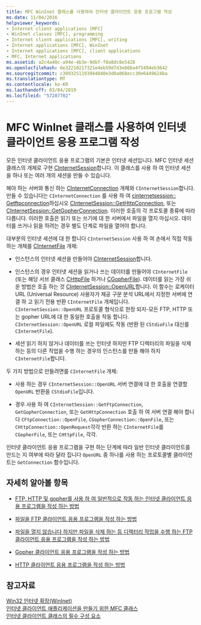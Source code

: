 ```yaml
---
title: MFC WinInet 클래스를 사용하여 인터넷 클라이언트 응용 프로그램 작성
ms.date: 11/04/2016
helpviewer_keywords:
- Internet client applications [MFC]
- WinInet classes [MFC], programming
- Internet client applications [MFC], writing
- Internet applications [MFC], WinInet
- Internet applications [MFC], client applications
- MFC, Internet applications
ms.assetid: a2c4a40c-a94e-4b3e-9dbf-f8a8dc8e5428
ms.openlocfilehash: 6e32210217321e4eb59d7d3e666a4f5494eb3642
ms.sourcegitcommit: c3093251193944840e3d0a068ecc30e6449624ba
ms.translationtype: MT
ms.contentlocale: ko-KR
ms.lasthandoff: 03/04/2019
ms.locfileid: "57287702"
---
```

# <a name="writing-an-internet-client-application-using-mfc-wininet-classes"></a>MFC WinInet 클래스를 사용하여 인터넷 클라이언트 응용 프로그램 작성

모든 인터넷 클라이언트 응용 프로그램의 기본은 인터넷 세션입니다. MFC 인터넷 세션 클래스의 개체로 구현 [CInternetSession](../mfc/reference/cinternetsession-class.md)합니다. 이 클래스를 사용 하 여 인터넷 세션을 하나 또는 여러 개의 세션을 만들 수 있습니다.

해야 하는 서버와 통신 하는 [CInternetConnection](../mfc/reference/cinternetconnection-class.md) 개체와 `CInternetSession`합니다. 만들 수 있습니다는 `CInternetConnection` 를 사용 하 여 [cinternetsession:: Getftpconnection](../mfc/reference/cinternetsession-class.md#getftpconnection)하십시오 [CInternetSession::GetHttpConnection](../mfc/reference/cinternetsession-class.md#gethttpconnection), 또는 [CInternetSession::GetGopherConnection](../mfc/reference/cinternetsession-class.md#getgopherconnection). 이러한 호출의 각 프로토콜 종류에 따라 다릅니다. 이러한 호출은 읽기 또는 쓰기에 대 한 서버에서 파일을 열지 마십시오. 데이터를 쓰거나 읽을 하려는 경우 별도 단계로 파일을 열어야 합니다.

대부분의 인터넷 세션에 대 한 합니다 `CInternetSession` 사용 하 여 손에서 직접 작동 하는 개체를 [CInternetFile](../mfc/reference/cinternetfile-class.md) 개체:

- 인스턴스의 인터넷 세션을 만들어야 [CInternetSession](../mfc/reference/cinternetsession-class.md)합니다.

- 인스턴스의 경우 인터넷 세션을 읽거나 쓰는 데이터를 만들어야 `CInternetFile` (또는 해당 서브 클래스 [CHttpFile](../mfc/reference/chttpfile-class.md) 하거나 [CGopherFile](../mfc/reference/cgopherfile-class.md)). 데이터를 읽는 가장 쉬운 방법은 호출 하는 것 [CInternetSession::OpenURL](../mfc/reference/cinternetsession-class.md#openurl)합니다. 이 함수는 로케이터 URL (Universal Resource) 사용자가 제공 구문 분석 URL에서 지정한 서버에 연결 하 고 읽기 전용 반환 `CInternetFile` 개체입니다. `CInternetSession::OpenURL` 프로토콜 형식으로 한정 되지-모든 FTP, HTTP 또는 gopher URL에 대 한 동일한 호출을 작동 합니다. `CInternetSession::OpenURL` 로컬 파일에도 작동 (반환 된 `CStdioFile` 대신를 `CInternetFile`).

- 세션 읽기 하지 않거나 데이터를 쓰는 인터넷 하지만 FTP 디렉터리의 파일을 삭제 하는 등의 다른 작업을 수행 하는 경우의 인스턴스를 만들 해야 하지 `CInternetFile`합니다.

두 가지 방법으로 만들려면를 `CInternetFile` 개체:

- 사용 하는 경우 `CInternetSession::OpenURL` 서버 연결에 대 한 호출을 연결할 `OpenURL` 반환을 `CStdioFile`입니다.

- 경우 사용 하 여 `CInternetSession::GetFtpConnection`, `GetGopherConnection`, 또는 `GetHttpConnection` 호출 하 여 서버 연결 해야 합니다 `CFtpConnection::OpenFile`, `CGopherConnection::OpenFile`, 또는 `CHttpConnection::OpenRequest`각각 반환 하는 `CInternetFile`를 `CGopherFile`, 또는 `CHttpFile`, 각각.

인터넷 클라이언트 응용 프로그램을 구현 하는 단계에 따라 일반 인터넷 클라이언트를 만드는 지 여부에 따라 달라 집니다 `OpenURL` 중 하나를 사용 하는 프로토콜별 클라이언트는 `GetConnection` 함수입니다.

## <a name="what-do-you-want-to-know-more-about"></a>자세히 알아볼 항목

- [FTP, HTTP 및 gopher를 사용 하 여 일반적으로 작동 하는 인터넷 클라이언트 응용 프로그램을 작성 하는 방법](../mfc/steps-in-a-typical-internet-client-application.md)

- [파일을 FTP 클라이언트 응용 프로그램을 작성 하는 방법](../mfc/steps-in-a-typical-ftp-client-application.md)

- [파일을 열지 않습니다 하지만 파일을 삭제 하는 등 디렉터리 작업을 수행 하는 FTP 클라이언트 응용 프로그램을 작성 하는 방법](../mfc/steps-in-a-typical-ftp-client-application-to-delete-a-file.md)

- [Gopher 클라이언트 응용 프로그램을 작성 하는 방법](../mfc/steps-in-a-typical-gopher-client-application.md)

- [HTTP 클라이언트 응용 프로그램을 작성 하는 방법](../mfc/steps-in-a-typical-http-client-application.md)

## <a name="see-also"></a>참고자료

[Win32 인터넷 확장(WinInet)](../mfc/win32-internet-extensions-wininet.md)<br/>
[인터넷 클라이언트 애플리케이션을 만들기 위한 MFC 클래스](../mfc/mfc-classes-for-creating-internet-client-applications.md)<br/>
[인터넷 클라이언트 클래스의 필수 구성 요소](../mfc/prerequisites-for-internet-client-classes.md)
